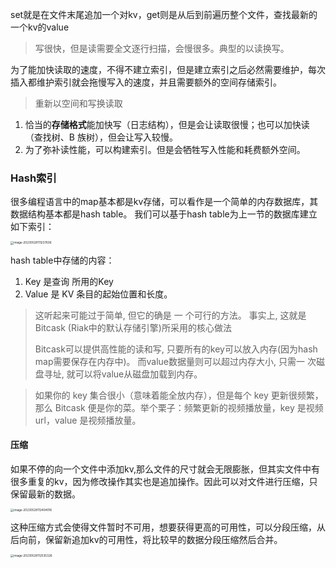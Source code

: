 set就是在文件末尾追加一个对kv，get则是从后到前遍历整个文件，查找最新的一个kv的value

> 写很快，但是读需要全文逐行扫描，会慢很多。典型的以读换写。

为了能加快读取的速度，不得不建立索引，但是建立索引之后必然需要维护，每次插入都维护索引就会拖慢写入的速度，并且需要额外的空间存储索引。

> 重新以空间和写换读取

1. 恰当的**存储格式**能加快写（日志结构），但是会让读取很慢；也可以加快读（查找树、B 族树），但会让写入较慢。
2. 为了弥补读性能，可以构建索引。但是会牺牲写入性能和耗费额外空间。

### Hash索引

很多编程语言中的map基本都是kv存储，可以看作是一个简单的内存数据库，其数据结构基本都是hash table。
我们可以基于hash table为上一节的数据库建立如下索引：

<img src="https://wtsclwq.oss-cn-beijing.aliyuncs.com/image-20230528111237636.png" alt="image-20230528111237636" style="zoom:33%;" />

hash table中存储的内容：

1. Key 是查询 所用的Key
2. Value 是 KV 条目的起始位置和长度。

> 这听起来可能过于简单, 但它的确是 一 个可行的方法。 事实上, 这就是Bitcask (Riak中的默认存储引擎)所采用的核心做法
>
> Bitcask可以提供高性能的读和写, 只要所有的key可以放入内存(因为hash map需要保存在内存中)。 而value数据量则可以超过内存大小, 只需一 次磁盘寻址, 就可以将value从磁盘加载到内存。

> 如果你的 key 集合很小（意味着能全放内存），但是每个 key 更新很频繁，那么 Bitcask 便是你的菜。举个栗子：频繁更新的视频播放量，key 是视频 url，value 是视频播放量。

#### 压缩

如果不停的向一个文件中添加kv,那么文件的尺寸就会无限膨胀，但其实文件中有很多重复的kv，因为修改操作其实也是追加操作。因此可以对文件进行压缩，只保留最新的数据。

<img src="https://wtsclwq.oss-cn-beijing.aliyuncs.com/image-20230528112404016.png" alt="image-20230528112404016" style="zoom:33%;" />

这种压缩方式会使得文件暂时不可用，想要获得更高的可用性，可以分段压缩，从后向前，保留新追加kv的可用性，将比较早的数据分段压缩然后合并。

<img src="https://wtsclwq.oss-cn-beijing.aliyuncs.com/image-20230528112535326.png" alt="image-20230528112535326" style="zoom:33%;" />

